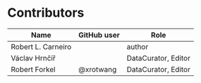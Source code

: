 # Contributors

Name     | GitHub user | Role
--- |-------------| ---
Robert L. Carneiro |             | author
Václav Hrnčíř |   | DataCurator, Editor
Robert Forkel | @xrotwang   | DataCurator, Editor
